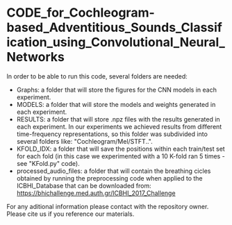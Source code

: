 # CODE_for_Cochleogram-based_Adventitious_Sounds_Classification_using_Convolutional_Neural_Networks

 In order to be able to run this code, several folders are needed:
 - Graphs: a folder that will store the figures for the CNN models in each experiment.
 - MODELS: a folder that will store the models and weights generated in each experiment.
 - RESULTS: a folder that will store .npz files with the results generated in each experiment. In our experiments we achieved results from different time-frequency representations, so this folder was subdivided into several folders like: "Cochleogram/Mel/STFT..".
 - KFOLD_IDX: a folder that will save the positions within each train/test set for each fold (in this case we experimented with a 10 K-fold ran 5 times - see "KFold.py" code).
 - processed_audio_files: a folder that will contain the breathing cicles obtained by running the preprocessing code when applied to the ICBHI_Database that can be downloaded from: https://bhichallenge.med.auth.gr/ICBHI_2017_Challenge
 
 For any aditional information please contact with the repository owner.
 Please cite us if you reference our materials.
